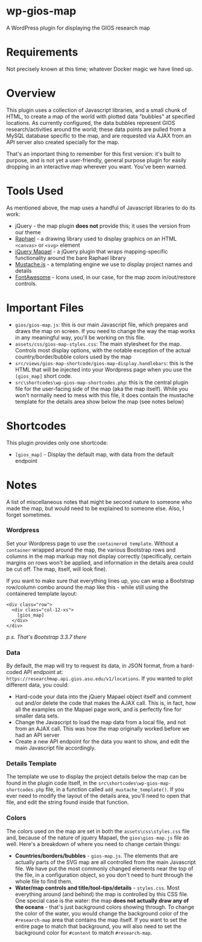 # wp-gios-map
A WordPress plugin for displaying the GIOS research map

# Requirements
Not precisely known at this time; whatever Docker magic we have lined up.

# Overview
This plugin uses a collection of Javascript libraries, and a small chunk of HTML, to create a map of the world with plotted data "bubbles" at specified locations. As currently configured, the data bubbles represent GIOS research/activities around the world; these data points are pulled from a MySQL database specific to the map, and are requested via AJAX from an API server also created specially for the map.

That's an important thing to remember for this first version: it's built to purpose, and is not yet a user-friendly, general purpose plugin for easily dropping in an interactive map wherever you want. You've been warned.

# Tools Used
As mentioned above, the map uses a handful of Javascript libraries to do its work:
* jQuery  - the map plugin **does not** provide this; it uses the version from our theme
* [Raphael](http://dmitrybaranovskiy.github.io/raphael/) - a drawing library used to display graphics on an HTML `<canvas>` or `<svg>` element
* [jQuery Mapael](https://www.vincentbroute.fr/mapael/) - a jQuery plugin that wraps mapping-specific functionality around the bare Raphael library
* [Mustache.js](https://mustache.github.io) - a templating engine we use to display project names and details
* [FontAwesome](https://fontawesome.com) - Icons used, in our case, for the map zoom in/out/restore controls.

# Important Files
* `gios/gios-map.js`: this is our main Javascript file, which prepares and draws the map on screen. If you need to change the way the map works in any meaningful way, you'll be working on this file.
*  `assets/css/gios-map-styles.css`: The main stylesheet for the map. Controls most display options, with the notable exception of the actual country/border/bubble colors used by the map
* `src/views/gios-map-shortcode/gios-map-display.handlebars`: this is the HTML that will be injected into your Wordpress page when you use the `[gios_map]` short code.
* `src\shortcodes\wp-gios-map-shortcodes.php`: this is the central plugin file for the user-facing side of the map (aka the map itself). While you won't normally need to mess with this file, it does contain the mustache template for the details area show below the map (see notes below)

# Shortcodes
This plugin provides only one shortcode:
  * `[gios_map]` - Display the default map, with data from the default endpoint

# Notes
A list of miscellaneous notes that might be second nature to someone who made the map, but would need to be explained to someone else. Also, I forget sometimes.

### Wordpress
Set your Wordpress page to use the `containered template`. Without a `container` wrapped around the map, the various Bootstrap rows and columns in the map markup may not display correctly (specifically, certain margins on rows won't be applied, and information in the details area could be cut off. The map, itself, will look fine).

If you want to make sure that everything lines up, you can wrap a Bootstrap row/column combo around the map like this - while still using the containered template layout:

    <div class="row">
      <div class="col-12-xs">
        [gios_map]
      </div>
    </div>

_p.s. That's Bootstrap 3.3.7 there_

### Data
By default, the map will try to request its data, in JSON format, from a hard-coded API endpoint at: `https://researchmap.api.gios.asu.edu/v1/locations`. If you wanted to plot different data, you could:

* Hard-code your data into the jQuery Mapael object itself and comment out and/or delete the code that makes the AJAX call. This is, in fact, how all the examples on the Mapael page work, and is perfectly fine for smaller data sets.
* Change the Javascript to load the map data from a local file, and not from an AJAX call. This was how the map originally worked before we had an API server
* Create a new API endpoint for the data you want to show, and edit the main Javascript file accordingly.

### Details Template
The template we use to display the project details below the map can be found in the plugin code itself, in the `src\shortcodes\wp-gios-map-shortcodes.php` file, in a function called `add_mustache_template()`. If you ever need to modify the layout of the details area, you'll need to open that file, and edit the string found inside that function.

### Colors
The colors used on the map are set in both the `assets\css\styles.css` file and, because of the nature of jquery Mapael, the `gios\gios-map.js` file as well. Here's a breakdown of where you need to change certain things:

* **Countries/borders/bubbles** - `gios-map.js`. The elements that are actually parts of the SVG map are all controlled from the main Javascript file. We have put the most commonly changed elements near the top of the file, in a configuration object, so you don't need to hunt through the whole file to find them.
* **Water/map controls and title/tool-tips/details** - `styles.css`. Most everything around (and behind) the map is controlled by this CSS file. One special case is the water: the map **does not actually draw any of the oceans** - that's just background colors showing through. To change the color of the water, you would change the background color of the `#research-map` area that contains the map itself. If you want to set the entire page to match that background, you will also need to set the background color for `#content` to match `#research-map`.
